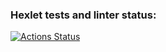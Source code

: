 ### Hexlet tests and linter status:
[![Actions Status](https://github.com/julia-ju25/qa-engineer-project-84/actions/workflows/hexlet-check.yml/badge.svg)](https://github.com/julia-ju25/qa-engineer-project-84/actions)